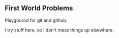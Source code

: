 First World Problems
--------------------

Playgournd for git and github. 

I try stuff here, so I don't mess things up elsewhere.

